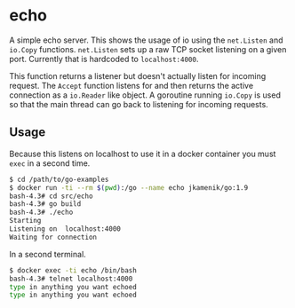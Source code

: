 # echo

A simple echo server.  This shows the usage of io using the `net.Listen` and `io.Copy` functions.  `net.Listen` sets up a raw TCP socket listening on a given port.  Currently that is hardcoded to `localhost:4000`.

This function returns a listener but doesn't actually listen for incoming request.  The `Accept` function listens for and then returns the active connection as a `io.Reader` like object.  A goroutine running `io.Copy` is used so that the main thread can go back to listening for incoming requests.

## Usage

Because this listens on localhost to use it in a docker container you must `exec` in a second time.

```bash
$ cd /path/to/go-examples
$ docker run -ti --rm $(pwd):/go --name echo jkamenik/go:1.9
bash-4.3# cd src/echo
bash-4.3# go build
bash-4.3# ./echo
Starting
Listening on  localhost:4000
Waiting for connection
```

In a second terminal.

```bash
$ docker exec -ti echo /bin/bash
bash-4.3# telnet localhost:4000
type in anything you want echoed
type in anything you want echoed
```
